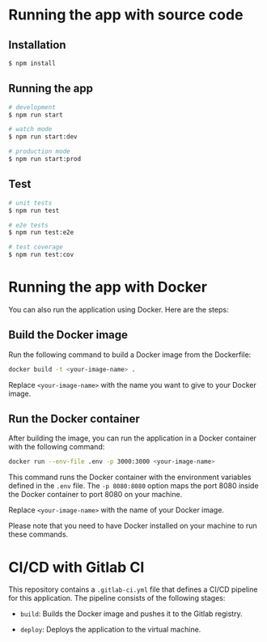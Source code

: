 # Running the app with source code

## Installation

```bash
$ npm install
```

## Running the app

```bash
# development
$ npm run start

# watch mode
$ npm run start:dev

# production mode
$ npm run start:prod
```

## Test

```bash
# unit tests
$ npm run test

# e2e tests
$ npm run test:e2e

# test coverage
$ npm run test:cov
```

# Running the app with Docker

You can also run the application using Docker. Here are the steps:

## Build the Docker image

Run the following command to build a Docker image from the Dockerfile:

```sh
docker build -t <your-image-name> .
```

Replace `<your-image-name>` with the name you want to give to your Docker image.

## Run the Docker container

After building the image, you can run the application in a Docker container with the following command:

```sh
docker run --env-file .env -p 3000:3000 <your-image-name>
```

This command runs the Docker container with the environment variables defined in the `.env` file. The `-p 8080:8080` option maps the port 8080 inside the Docker container to port 8080 on your machine.

Replace `<your-image-name>` with the name of your Docker image.

Please note that you need to have Docker installed on your machine to run these commands.

# CI/CD with Gitlab CI

This repository contains a `.gitlab-ci.yml` file that defines a CI/CD pipeline for this application. The pipeline consists of the following stages:

- `build`: Builds the Docker image and pushes it to the Gitlab registry.

- `deploy`: Deploys the application to the virtual machine.
